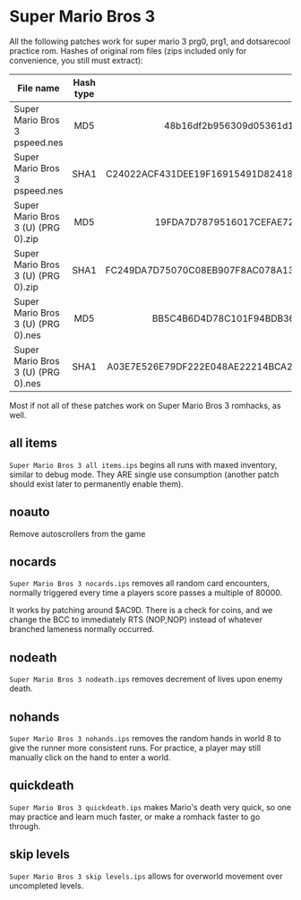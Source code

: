 Super Mario Bros 3 
==================

All the following patches work for super mario 3 prg0, prg1, and dotsarecool practice
rom. Hashes of original rom files (zips included only for convenience, you still
must extract):

| File name                          | Hash type | Hash                                     |
| ---------------------------------- |:---------:| ----------------------------------------:|
| Super Mario Bros 3 pspeed.nes      | MD5       | 48b16df2b956309d05361d1f2b55152f         |
| Super Mario Bros 3 pspeed.nes      | SHA1      | C24022ACF431DEE19F16915491D82418625D6DB6 |
| Super Mario Bros 3 (U) (PRG 0).zip | MD5       | 19FDA7D7879516017CEFAE7217F8D444         |
| Super Mario Bros 3 (U) (PRG 0).zip | SHA1      | FC249DA7D75070C08EB907F8AC078A13F782635D |
| Super Mario Bros 3 (U) (PRG 0).nes | MD5       | BB5C4B6D4D78C101F94BDB360AF502F3         |
| Super Mario Bros 3 (U) (PRG 0).nes | SHA1      | A03E7E526E79DF222E048AE22214BCA2BC49C449 |

Most if not all of these patches work on Super Mario Bros 3 romhacks, as well.

all items
---------

`Super Mario Bros 3 all items.ips` begins all runs with maxed inventory, similar
to debug mode. They ARE single use consumption (another patch should exist later
to permanently enable them).

noauto
------

Remove autoscrollers from the game

nocards
-------

`Super Mario Bros 3 nocards.ips` removes all random card encounters, normally
triggered every time a players score passes a multiple of 80000.

It works by patching around $AC9D. There is a check for coins, and we change
the BCC to immediately RTS (NOP,NOP) instead of whatever branched lameness
normally occurred.

nodeath
-------

`Super Mario Bros 3 nodeath.ips` removes decrement of lives upon enemy death.

nohands
-------

`Super Mario Bros 3 nohands.ips` removes the random hands in world 8 to
give the runner more consistent runs. For practice, a player may still manually
click on the hand to enter a world.

quickdeath
----------

`Super Mario Bros 3 quickdeath.ips` makes Mario's death very quick, so one
may practice and learn much faster, or make a romhack faster to go through.

skip levels
-----------
`Super Mario Bros 3 skip levels.ips` allows for overworld movement over uncompleted
levels.